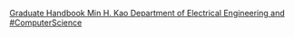 [Graduate Handbook   Min H. Kao Department of Electrical Engineering and #ComputerScience](https://qi.tc/qi/119504)